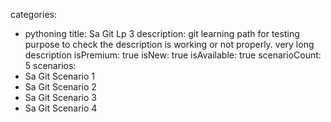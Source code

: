 categories:
  - pythoning
title: Sa Git Lp 3
description: git learning path for testing purpose to check the description is working or not properly. very long description
isPremium: true
isNew: true
isAvailable: true
scenarioCount: 5
scenarios: 
  - Sa Git Scenario 1
  - Sa Git Scenario 2
  - Sa Git Scenario 3
  - Sa Git Scenario 4
